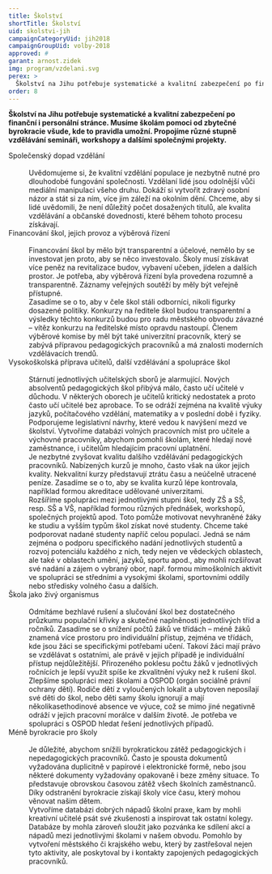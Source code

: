 ```yaml
---
title: Školství
shortTitle: Školství
uid: skolstvi-jih
campaignCategoryUid: jih2018
campaignGroupUid: volby-2018
approved: #
garant: arnost.zidek
img: program/vzdelani.svg
perex: >
  Školství na Jihu potřebuje systematické a kvalitní zabezpečení po finanční i personální stránce. Musíme školám pomoci od zbytečné byrokracie všude, kde to pravidla umožní. Propojíme různé stupně vzdělávání semináři, workshopy a dalšími společnými projekty.
order: 8
---
```


**Školství na Jihu potřebuje systematické a kvalitní zabezpečení po finanční i personální stránce. Musíme školám pomoci od zbytečné byrokracie všude, kde to pravidla umožní. Propojíme různé stupně vzdělávání semináři, workshopy a dalšími společnými projekty.**

<dl class="c-program-key-point-list">
  <dt>Společenský dopad vzdělání</dt><br />
  <dd>Uvědomujeme si, že kvalitní vzdělání populace je nezbytně nutné pro dlouhodobé fungování společnosti. Vzdělaní lidé jsou odolnější vůči mediální manipulaci všeho druhu. Dokáží si vytvořit zdravý osobní názor a stát si za ním, více jim záleží na okolním dění. Chceme, aby si lidé uvědomili, že není důležitý počet dosažených titulů, ale kvalita vzdělávání a občanské dovednosti, které během tohoto procesu získávají.</dd>
  
  <dt>Financování škol, jejich provoz a výběrová řízení</dt><br />
  <dd>Financování škol by mělo být transparentní a účelové, nemělo by se investovat jen proto, aby se něco investovalo. Školy musí získávat více peněz na revitalizace budov, vybavení učeben, jídelen a dalších prostor. Je potřeba, aby výběrová řízení byla provedena rozumně a transparentně. Záznamy veřejných soutěží by měly být veřejně přístupné.<br />
  Zasadíme se o to, aby v čele škol stáli odborníci, nikoli figurky dosazené politiky. Konkurzy na ředitele škol budou transparentní a výsledky těchto konkurzů budou pro radu městského obvodu závazné – vítěz konkurzu na ředitelské místo opravdu nastoupí. Členem výběrové komise by měl být také univerzitní pracovník, který se zabývá přípravou pedagogických pracovníků a má znalosti moderních vzdělávacích trendů.</dd>
  
  <dt>Vysokoškolská příprava učitelů, další vzdělávání a spolupráce škol</dt><br />
  <dd>Stárnutí jednotlivých učitelských sborů je alarmující. Nových absolventů pedagogických škol přibývá málo, často učí učitelé v důchodu. V některých oborech je učitelů kritický nedostatek a proto často učí učitelé bez aprobace. To se odráží zejména na kvalitě výuky jazyků, počítačového vzdělání, matematiky a v poslední době i fyziky. Podporujeme legislativní návrhy, které vedou k navýšení mezd ve školství. Vytvoříme databázi volných pracovních míst pro učitele a výchovné pracovníky, abychom pomohli školám, které hledají nové zaměstnance, i učitelům hledajícím pracovní uplatnění.<br />
  Je nezbytné zvyšovat kvalitu dalšího vzdělávání pedagogických pracovníků. Nabízených kurzů je mnoho, často však na úkor jejich kvality. Nekvalitní kurzy představují ztrátu času a neúčelně utracené peníze. Zasadíme se o to, aby se kvalita kurzů lépe kontrovala, například formou akreditace udělované univerzitami.<br />
  Rozšíříme spolupráci mezi jednotlivými stupni škol, tedy ZŠ a SŠ, resp. SŠ a VŠ, například formou různých přednášek, workshopů, společných projektů apod. Toto pomůže motivovat nevyhraněné žáky ke studiu a vyšším typům škol získat nové studenty. Chceme také podporovat nadané studenty napříč celou populací. Jedná se nám zejména o podporu specifického nadání jednotlivých studentů a rozvoj potenciálu každého z nich, tedy nejen ve vědeckých oblastech, ale také v oblastech umění, jazyků, sportu apod., aby mohli rozšiřovat své nadání a zájem o vybraný obor, např. formou mimoškolních aktivit ve spolupráci se středními a vysokými školami, sportovními oddíly nebo středisky volného času a dalších.</dd>
  
  <dt>Škola jako živý organismus</dt><br />
  <dd>Odmítáme bezhlavé rušení a slučování škol bez dostatečného průzkumu populační křivky a skutečné naplněnosti jednotlivých tříd a ročníků. Zasadíme se o snížení počtů žáků ve třídách – méně žáků znamená více prostoru pro individuální přístup, zejména ve třídách, kde jsou žáci se specifickými potřebami učení. Takoví žáci mají právo se vzdělávat s ostatními, ale právě v jejich případě je individuální přístup nejdůležitější. Přirozeného poklesu počtu žáků v jednotlivých ročnících je lepší využít spíše ke zkvalitnění výuky než k rušení škol.<br />
  Zlepšíme spolupráci mezi školami a OSPOD (orgán sociálně právní ochrany dětí). Rodiče dětí z vyloučených lokalit a ubytoven neposílají své děti do škol, nebo děti samy školu ignorují a mají několikasethodinové absence ve výuce, což se mimo jiné negativně odráží v jejich pracovní morálce v dalším životě. Je potřeba ve spolupráci s OSPOD hledat řešení jednotlivých případů.</dd>
  
  <dt>Méně byrokracie pro školy</dt><br />
  <dd>Je důležité, abychom snížili byrokratickou zátěž pedagogických i nepedagogických pracovníků. Často je spousta dokumentů vyžadována duplicitně v papírové i elektronické formě, nebo jsou některé dokumenty vyžadovány opakovaně i beze změny situace. To představuje obrovskou časovou zátěž všech školních zaměstnanců. Díky odstranění byrokracie získají školy více času, který mohou věnovat našim dětem.<br />
  Vytvoříme databázi dobrých nápadů školní praxe, kam by mohli kreativní učitelé psát své zkušenosti a inspirovat tak ostatní kolegy. Databáze by mohla zároveň sloužit jako pozvánka ke sdílení akcí a nápadů mezi jednotlivými školami v našem obvodu. Pomohlo by vytvoření městského či krajského webu, který by zastřešoval nejen tyto aktivity, ale poskytoval by i kontakty zapojených pedagogických pracovníků.</dd>
</dl>
